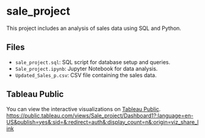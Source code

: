 # sale_project

This project includes an analysis of sales data using SQL and Python.

## Files

- `sale_project.sql`: SQL script for database setup and queries.
- `Sale_project.ipynb`: Jupyter Notebook for data analysis.
- `Updated_Sales_p.csv`: CSV file containing the sales data.

## Tableau Public
You can view the interactive visualizations on [Tableau Public]([your-tableau-public-url](https://public.tableau.com/views/Sale_project/Dashboard1?:language=en-US&publish=yes&:sid=&:redirect=auth&:display_count=n&:origin=viz_share_link)).
https://public.tableau.com/views/Sale_project/Dashboard1?:language=en-US&publish=yes&:sid=&:redirect=auth&:display_count=n&:origin=viz_share_link
